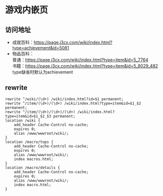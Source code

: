 # 游戏内嵌页

## 访问地址
+ 成就百科：https://page.j3cx.com/wiki/index.html?type=achievement&id=5081
+ 物品百科：  
普通：https://page.j3cx.com/wiki/index.html?type=item&id=5_7764   
书籍：https://page.j3cx.com/wiki/index.html?type=item&id=5_8029_482  
type缺省时默认为achievement

## rewrite
```
rewrite ^/wiki/(\d+) /wiki/index.html?id=$1 permanent;
rewrite ^/item/(\d+)/(\d+) /wiki/index.html?type=item&id=$1_$2 permanent;
rewrite ^/item/(\d+)/(\d+)/(\d+) /wiki/index.html?type=item&id=$1_$2_$3 permanent;
location /wiki {
    add_header Cache-Control no-cache;
    expires 0;
    alias /www/wwwroot/wiki/;
}
location /macro/tops {
    add_header Cache-Control no-cache;
    expires 0;
    alias /www/wwwroot/wiki/;
    index macros.html;
}
location /macro/details {
    add_header Cache-Control no-cache;
    expires 0;
    alias /www/wwwroot/wiki/;
    index macro.html;
}
```
